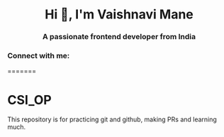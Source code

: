 
<h1 align="center">Hi 👋, I'm Vaishnavi Mane</h1>
<h3 align="center">A passionate frontend developer from India</h3>

<h3 align="left">Connect with me:</h3>
<p align="left">
</p>

=======
# CSI_OP
This repository is for practicing git and github, making PRs and learning much. 

